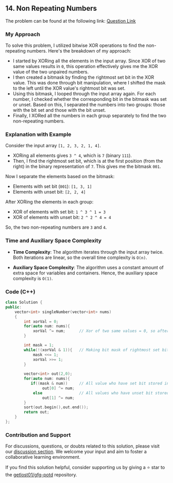 ## 14. Non Repeating Numbers

The problem can be found at the following link: [Question Link](https://practice.geeksforgeeks.org/problems/finding-the-numbers0215/1)

### My Approach

To solve this problem, I utilized bitwise XOR operations to find the non-repeating numbers. Here's the breakdown of my approach:

- I started by XORing all the elements in the input array. Since XOR of two same values results in `0`, this operation effectively gives me the XOR value of the two unpaired numbers.
- I then created a bitmask by finding the rightmost set bit in the XOR value. This was done through bit manipulation, where I shifted the mask to the left until the XOR value's rightmost bit was set.
- Using this bitmask, I looped through the input array again. For each number, I checked whether the corresponding bit in the bitmask was set or unset. Based on this, I separated the numbers into two groups: those with the bit set and those with the bit unset.
- Finally, I XORed all the numbers in each group separately to find the two non-repeating numbers.

### Explanation with Example

Consider the input array `[1, 2, 3, 2, 1, 4]`.

- XORing all elements gives `3 ^ 4`, which is `7` (binary `111`).
- Then, I find the rightmost set bit, which is at the first position (from the right) in the binary representation of `7`. This gives me the bitmask `001`.

Now I separate the elements based on the bitmask:

- Elements with set bit (`001`): `[1, 3, 1]`
- Elements with unset bit: `[2, 2, 4]`

After XORing the elements in each group:

- XOR of elements with set bit: `1 ^ 3 ^ 1 = 3`
- XOR of elements with unset bit: `2 ^ 2 ^ 4 = 4`

So, the two non-repeating numbers are `3` and `4`.

### Time and Auxiliary Space Complexity

- **Time Complexity**: The algorithm iterates through the input array twice. Both iterations are linear, so the overall time complexity is `O(n)`.

- **Auxiliary Space Complexity**: The algorithm uses a constant amount of extra space for variables and containers. Hence, the auxiliary space complexity is `O(1)`.

### Code (C++)

```cpp
class Solution {
public:
    vector<int> singleNumber(vector<int> nums) 
    {
        int xorVal = 0;
        for(auto num: nums){
            xorVal ^= num;      // Xor of two same values = 0, so after this operation we get xor value of two unpaired numbers.
        }

        int mask = 1;           
        while(!(xorVal & 1)){   // Making bit mask of rightmost set bit 
            mask <<= 1;
            xorVal >>= 1;
        }
        
        vector<int> out(2,0);   
        for(auto num: nums){
           if((mask & num))     // All value who have set bit stored in out[0];
                out[0] ^= num;
            else                // All values who have unset bit stored in out[1]; 
                out[1] ^= num;
        }
        sort(out.begin(),out.end());
        return out;
    }
};
```

### Contribution and Support

For discussions, questions, or doubts related to this solution, please visit our [discussion section](https://github.com/getlost01/gfg-potd/discussions). We welcome your input and aim to foster a collaborative learning environment.

If you find this solution helpful, consider supporting us by giving a ⭐ star to the [getlost01/gfg-potd](https://github.com/getlost01/gfg-potd) repository.